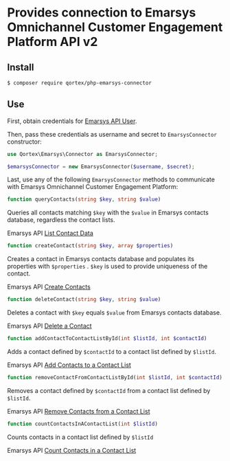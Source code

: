 # Provides connection to Emarsys Omnichannel Customer Engagement Platform API v2

## Install

``` sh
$ composer require qortex/php-emarsys-connector
```

## Use

First, obtain credentials for [Emarsys API User](https://help.emarsys.com/hc/en-us/articles/115004740329-your-account-security-settings#api-users).

Then, pass these credentials as username and secret to `EmarsysConnector` constructor:
``` php
use Qortex\Emarsys\Connector as EmarsysConnector;

$emarsysConnector = new EmarsysConnector($username, $secret);
```
Last, use any of the following `EmarsysConnector` methods to communicate with Emarsys Omnichannel Customer Engagement Platform:

``` php
function queryContacts(string $key, string $value)
```
Queries all contacts matching `$key` with the `$value` in Emarsys contacts database, regardless the contact lists.

Emarsys API [List Contact Data](https://dev.emarsys.com/v2/contacts/list-contact-data)

``` php
function createContact(string $key, array $properties)
```
Creates a contact in Emarsys contacts database and populates its properties with `$properties` . `$key` is used to provide uniqueness of the contact.

Emarsys API [Create Contacts](https://dev.emarsys.com/v2/contacts/create-contacts)

``` php
function deleteContact(string $key, string $value)
```
Deletes a contact with `$key` equals `$value` from Emarsys contacts database.

Emarsys API [Delete a Contact](https://dev.emarsys.com/v2/contacts/delete-contact)

``` php
function addContactToContactListById(int $listId, int $contactId)
```

Adds a contact defined by `$contactId` to a contact list defined by `$listId`.

Emarsys API [Add Contacts to a Contact List](https://dev.emarsys.com/v2/contact-lists/add-contacts-to-a-contact-list)

``` php
function removeContactFromContactListById(int $listId, int $contactId)
```
Removes a contact defined by `$contactId` from a contact list defined by `$listId`. 

Emarsys API [Remove Contacts from a Contact List](https://dev.emarsys.com/v2/contact-lists/remove-contacts-from-a-contact-list)

``` php
function countContactsInAContactList(int $listId)
```
Counts contacts in a contact list defined by `$listId`

Emarsys API [Count Contacts in a Contact List](https://dev.emarsys.com/v2/contact-lists/count-contacts-in-a-contact-list)
